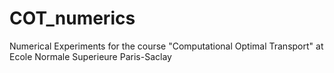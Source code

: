 # COT_numerics
Numerical Experiments for the course "Computational Optimal Transport" at Ecole Normale Superieure Paris-Saclay
